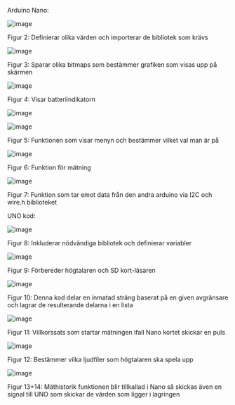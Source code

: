 Arduino Nano:

![image](https://github.com/hele5768/Alkoblas/assets/156685745/82b9079a-871a-4d95-b8ca-03a50b734107)

Figur 2: Definierar olika värden och importerar de bibliotek som krävs 

![image](https://github.com/hele5768/Alkoblas/assets/156685745/753c84c9-5898-4274-ab7b-6d5a4a406d60)

Figur 3: Sparar olika bitmaps som bestämmer grafiken som visas upp på skärmen 

![image](https://github.com/hele5768/Alkoblas/assets/156685745/173f1cf0-3e16-419c-834c-296dd778097b)

Figur 4:  Visar batteriindikatorn 

![image](https://github.com/hele5768/Alkoblas/assets/156685745/ebce75b9-a6ad-42ef-8cfb-6819254c841c)

![image](https://github.com/hele5768/Alkoblas/assets/156685745/075a82e9-bff0-48fc-8b08-d8c8710f76ed)

Figur 5:  Funktionen som visar menyn och bestämmer vilket val man är på 

![image](https://github.com/hele5768/Alkoblas/assets/156685745/1172d740-2431-46c3-8121-fbc158235ac5)

Figur 6:  Funktion för mätning 

![image](https://github.com/hele5768/Alkoblas/assets/156685745/975629f2-1fab-4eb3-88c4-f1ec52e8c5d5)

Figur 7:  Funktion som tar emot data från den andra arduino via I2C och wire.h biblioteket 

UNO kod: 


![image](https://github.com/hele5768/Alkoblas/assets/156685745/0b6de435-22da-4b46-9b32-396a965ee704)

Figur 8:  Inkluderar nödvändiga bibliotek och definierar variabler 

![image](https://github.com/hele5768/Alkoblas/assets/156685745/1adef5a6-ccc3-492b-8346-c80c7adc63ca)

Figur 9:  Förbereder högtalaren och SD kort-läsaren 

![image](https://github.com/hele5768/Alkoblas/assets/156685745/f2a5fcf3-7f70-4aee-817d-9fb90b8851cf)

Figur 10:  Denna kod delar en inmatad sträng baserat på en given avgränsare och lagrar de resulterande delarna i en lista 

![image](https://github.com/hele5768/Alkoblas/assets/156685745/42ea4880-0a42-4a33-8dd1-31999c2cbab9)

Figur 11:  Villkorssats som startar mätningen ifall Nano kortet skickar en puls 

![image](https://github.com/hele5768/Alkoblas/assets/156685745/f41746b9-420c-4f82-9bff-03d2d31a0c9a)

Figur 12:  Bestämmer vilka ljudfiler som högtalaren ska spela upp 

![image](https://github.com/hele5768/Alkoblas/assets/156685745/2e123fd5-9300-4a0e-b3fa-b75e4617b605)

Figur 13+14:  Mäthistorik funktionen blir tillkallad i Nano så skickas även en signal till UNO som skickar de värden som ligger i lagringen 
